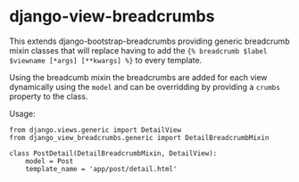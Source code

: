 # django-view-breadcrumbs

This extends django-bootstrap-breadcrumbs providing generic breadcrumb mixin classes that will replace 
having to add the ```{% breadcrumb $label $viewname [*args] [**kwargs] %}``` to every template.


Using the breadcumb mixin the breadcrumbs are added for each view dynamically using the `model` and can be 
overridding by providing a `crumbs` property to the class. 


Usage:
```
from django.views.generic import DetailView
from django_view_breadcrumbs.generic import DetailBreadcrumbMixin

class PostDetail(DetailBreadcrumbMixin, DetailView):
    model = Post
    template_name = 'app/post/detail.html'
```
